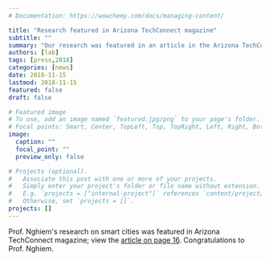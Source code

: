 ```yaml
---
# Documentation: https://wowchemy.com/docs/managing-content/

title: "Research featured in Arizona TechConnect magazine"
subtitle: ""
summary: "Our research was featured in an article in the Arizona TechConnect magazine."
authors: [lab]
tags: [press,2018]
categories: [news]
date: 2018-11-15
lastmod: 2018-11-15
featured: false
draft: false

# Featured image
# To use, add an image named `featured.jpg/png` to your page's folder.
# Focal points: Smart, Center, TopLeft, Top, TopRight, Left, Right, BottomLeft, Bottom, BottomRight.
image:
  caption: ""
  focal_point: ""
  preview_only: false

# Projects (optional).
#   Associate this post with one or more of your projects.
#   Simply enter your project's folder or file name without extension.
#   E.g. `projects = ["internal-project"]` references `content/project/deep-learning/index.md`.
#   Otherwise, set `projects = []`.
projects: []
---
```


Prof. Nghiem's research on smart cities was featured in Arizona TechConnect magazine; view the [article on page 16](https://issuu.com/tcguy/docs/tc_nov18_final/16).  Congratulations to Prof. Nghiem.
